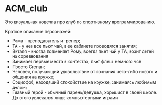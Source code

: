 # ACM_club
Это визуальная новелла про клуб по спортивному программированию.

Краткое описание персонажей:
- Рома - преподаватель и тренер;
- ТА - у нее все пьют чай, в ее кабинете проводятся занятия;
- Виталя - иногда подменяет Рому, всегда пьет чай у ТА, возит детей на соревнования
- Занимает первые места в контестах, пьет флеш, немного чсв
- Просто Степан;
- Человек, получающий удовольствие от познания чего-либо нового и общения на кружке;
- Социофоб, находяший спокойствие на кружке, занимаясь любимым делом;
- Главный герой - обычный парень/девушка, хорошист в своей школе. До этого увлекался лишь компьютерными играми